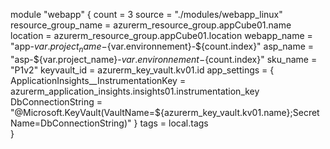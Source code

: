 module "webapp" {
  count = 3
  source = "./modules/webapp_linux"
  resource_group_name = azurerm_resource_group.appCube01.name
  location = azurerm_resource_group.appCube01.location
  webapp_name = "app-${var.project_name}-${var.environnement}-${count.index}"
  asp_name = "asp-${var.project_name}-${var.environnement}-${count.index}"
  sku_name = "P1v2"
  keyvault_id = azurerm_key_vault.kv01.id
  app_settings = {
      ApplicationInsights__InstrumentationKey = azurerm_application_insights.insights01.instrumentation_key
      DbConnectionString = "@Microsoft.KeyVault(VaultName=${azurerm_key_vault.kv01.name};SecretName=DbConnectionString)"
    }
  tags = local.tags  
}
